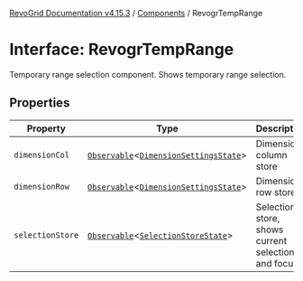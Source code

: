 [RevoGrid Documentation v4.15.3](README.md) / [Components](Namespace.Components.md) / RevogrTempRange

# Interface: RevogrTempRange

Temporary range selection component. Shows temporary range selection.

## Properties

| Property | Type | Description | Defined in |
| ------ | ------ | ------ | ------ |
| `dimensionCol` | [`Observable`](TypeAlias.Observable.md)\<[`DimensionSettingsState`](Interface.DimensionSettingsState.md)\> | Dimension column store | [src/components.d.ts:702](https://github.com/revolist/revogrid/blob/0f25b4576d7b148a35319cded1f6d62c5f4ebd98/src/components.d.ts#L702) |
| `dimensionRow` | [`Observable`](TypeAlias.Observable.md)\<[`DimensionSettingsState`](Interface.DimensionSettingsState.md)\> | Dimension row store | [src/components.d.ts:706](https://github.com/revolist/revogrid/blob/0f25b4576d7b148a35319cded1f6d62c5f4ebd98/src/components.d.ts#L706) |
| `selectionStore` | [`Observable`](TypeAlias.Observable.md)\<[`SelectionStoreState`](TypeAlias.SelectionStoreState.md)\> | Selection store, shows current selection and focus | [src/components.d.ts:710](https://github.com/revolist/revogrid/blob/0f25b4576d7b148a35319cded1f6d62c5f4ebd98/src/components.d.ts#L710) |
